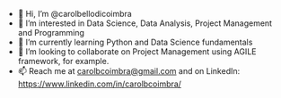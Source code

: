 - 👋 Hi, I’m @carolbellodicoimbra
- 👀 I’m interested in Data Science, Data Analysis, Project Management and Programming
- 🌱 I’m currently learning Python and Data Science fundamentals
- 💞️ I’m looking to collaborate on Project Management using AGILE framework, for example.
- 📫 Reach me at carolbcoimbra@gmail.com and on LinkedIn: https://www.linkedin.com/in/carolbcoimbra/

<!---
carolbellodicoimbra/carolbellodicoimbra is a ✨ special ✨ repository because its `README.md` (this file) appears on your GitHub profile.
You can click the Preview link to take a look at your changes.
--->
